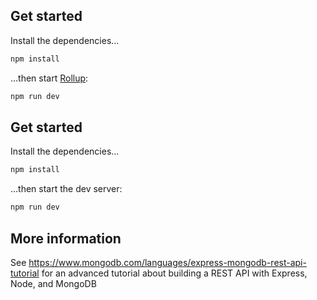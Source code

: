 ## Get started

Install the dependencies...

```bash
npm install
```

...then start [Rollup](https://rollupjs.org):

```bash
npm run dev
```
## Get started

Install the dependencies...

```bash
npm install
```

...then start the dev server:

```bash
npm run dev
```

## More information
See https://www.mongodb.com/languages/express-mongodb-rest-api-tutorial for an advanced tutorial about building a REST API with Express, Node, and MongoDB